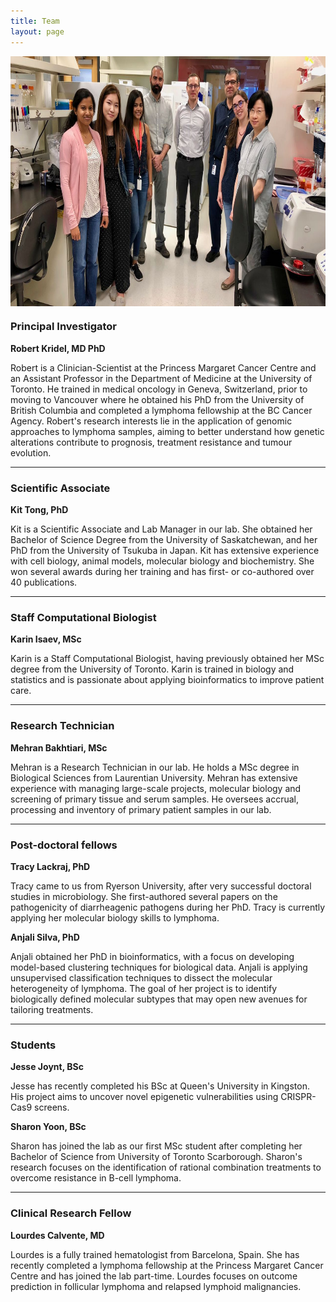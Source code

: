 ```yaml
---
title: Team
layout: page
---
```


<img align="center" src="/img/Team.jpeg" height="400">

### Principal Investigator

**Robert Kridel, MD PhD**

Robert is a Clinician-Scientist at the Princess Margaret Cancer Centre and an Assistant Professor in the Department of Medicine at the University of Toronto. He trained in medical oncology in Geneva, Switzerland, prior to moving to Vancouver where he obtained his PhD from the University of British Columbia and completed a lymphoma fellowship at the BC Cancer Agency. Robert's research interests lie in the application of genomic approaches to lymphoma samples, aiming to better understand how genetic alterations contribute to prognosis, treatment resistance and tumour evolution.

---

### Scientific Associate

**Kit Tong, PhD**

Kit is a Scientific Associate and Lab Manager in our lab. She obtained her Bachelor of Science Degree from the University of Saskatchewan, and her PhD from the University of Tsukuba in Japan. Kit has extensive experience with cell biology, animal models, molecular biology and biochemistry. She won several awards during her training and has first- or co-authored over 40 publications.

---

### Staff Computational Biologist

**Karin Isaev, MSc**

Karin is a Staff Computational Biologist, having previously obtained her MSc degree from the University of Toronto. Karin is trained in biology and statistics and is passionate about applying bioinformatics to improve patient care.

---

### Research Technician

**Mehran Bakhtiari, MSc**

Mehran is a Research Technician in our lab. He holds a MSc degree in Biological Sciences from Laurentian University. Mehran has extensive experience with managing large-scale projects, molecular biology and screening of primary tissue and serum samples. He oversees accrual, processing and inventory of primary patient samples in our lab.

---

### Post-doctoral fellows

**Tracy Lackraj, PhD**

Tracy came to us from Ryerson University, after very successful doctoral studies in microbiology. She first-authored several papers on the pathogenicity of diarrheagenic pathogens during her PhD. Tracy is currently applying her molecular biology skills to lymphoma.

**Anjali Silva, PhD**

Anjali obtained her PhD in bioinformatics, with a focus on developing model-based clustering techniques for biological data. Anjali is applying unsupervised classification techniques to dissect the molecular heterogeneity of lymphoma. The goal of her project is to identify biologically defined molecular subtypes that may open new avenues for tailoring treatments. 

---

### Students

**Jesse Joynt, BSc**

Jesse has recently completed his BSc at Queen's University in Kingston. His project aims to uncover novel epigenetic vulnerabilities using CRISPR-Cas9 screens.

**Sharon Yoon, BSc**

Sharon has joined the lab as our first MSc student after completing her Bachelor of Science from University of Toronto Scarborough. Sharon's research focuses on the identification of rational combination treatments to overcome resistance in B-cell lymphoma.

---

### Clinical Research Fellow

**Lourdes Calvente, MD**

Lourdes is a fully trained hematologist from Barcelona, Spain. She has recently completed a lymphoma fellowship at the Princess Margaret Cancer Centre and has joined the lab part-time. Lourdes focuses on outcome prediction in follicular lymphoma and relapsed lymphoid malignancies.
